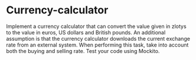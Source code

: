 # Currency-calculator
Implement a currency calculator that can convert the value given in zlotys to the value in euros, US dollars and British pounds. An additional assumption is that the currency calculator downloads the current exchange rate from an external system. When performing this task, take into account both the buying and selling rate. Test your code using Mockito.
